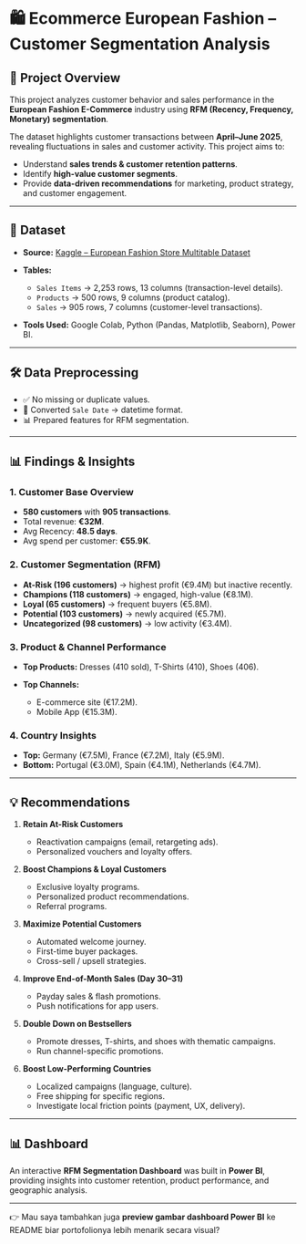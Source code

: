 # 🛍️ Ecommerce European Fashion – Customer Segmentation Analysis

## 📌 Project Overview

This project analyzes customer behavior and sales performance in the **European Fashion E-Commerce** industry using **RFM (Recency, Frequency, Monetary) segmentation**.

The dataset highlights customer transactions between **April–June 2025**, revealing fluctuations in sales and customer activity. This project aims to:

* Understand **sales trends & customer retention patterns**.
* Identify **high-value customer segments**.
* Provide **data-driven recommendations** for marketing, product strategy, and customer engagement.

---

## 📂 Dataset

* **Source:** [Kaggle – European Fashion Store Multitable Dataset](https://www.kaggle.com/datasets/joycemara/european-fashion-store-multitable-dataset/data)
* **Tables:**

  * `Sales Items` → 2,253 rows, 13 columns (transaction-level details).
  * `Products` → 500 rows, 9 columns (product catalog).
  * `Sales` → 905 rows, 7 columns (customer-level transactions).
* **Tools Used:** Google Colab, Python (Pandas, Matplotlib, Seaborn), Power BI.

---

## 🛠️ Data Preprocessing

* ✅ No missing or duplicate values.
* 🔄 Converted `Sale Date` → datetime format.
* 📊 Prepared features for RFM segmentation.

---

## 📊 Findings & Insights

### 1. Customer Base Overview

* **580 customers** with **905 transactions**.
* Total revenue: **€32M**.
* Avg Recency: **48.5 days**.
* Avg spend per customer: **€55.9K**.

### 2. Customer Segmentation (RFM)

* **At-Risk (196 customers)** → highest profit (€9.4M) but inactive recently.
* **Champions (118 customers)** → engaged, high-value (€8.1M).
* **Loyal (65 customers)** → frequent buyers (€5.8M).
* **Potential (103 customers)** → newly acquired (€5.7M).
* **Uncategorized (98 customers)** → low activity (€3.4M).

### 3. Product & Channel Performance

* **Top Products:** Dresses (410 sold), T-Shirts (410), Shoes (406).
* **Top Channels:**

  * E-commerce site (€17.2M).
  * Mobile App (€15.3M).

### 4. Country Insights

* **Top:** Germany (€7.5M), France (€7.2M), Italy (€5.9M).
* **Bottom:** Portugal (€3.0M), Spain (€4.1M), Netherlands (€4.7M).

---

## 💡 Recommendations

1. **Retain At-Risk Customers**

   * Reactivation campaigns (email, retargeting ads).
   * Personalized vouchers and loyalty offers.

2. **Boost Champions & Loyal Customers**

   * Exclusive loyalty programs.
   * Personalized product recommendations.
   * Referral programs.

3. **Maximize Potential Customers**

   * Automated welcome journey.
   * First-time buyer packages.
   * Cross-sell / upsell strategies.

4. **Improve End-of-Month Sales (Day 30–31)**

   * Payday sales & flash promotions.
   * Push notifications for app users.

5. **Double Down on Bestsellers**

   * Promote dresses, T-shirts, and shoes with thematic campaigns.
   * Run channel-specific promotions.

6. **Boost Low-Performing Countries**

   * Localized campaigns (language, culture).
   * Free shipping for specific regions.
   * Investigate local friction points (payment, UX, delivery).

---

## 📊 Dashboard

An interactive **RFM Segmentation Dashboard** was built in **Power BI**, providing insights into customer retention, product performance, and geographic analysis.

---


👉 Mau saya tambahkan juga **preview gambar dashboard Power BI** ke README biar portofolionya lebih menarik secara visual?
